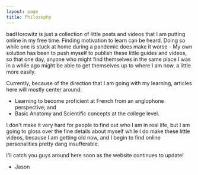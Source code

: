 ```yaml
---
layout: page
title: Philosophy
---
```


badHorowitz is just a collection of little posts and videos that I am putting online in my free time. Finding motivation to learn can be heard. Doing so while one is stuck at home during a pandemic does make it worse - My own solution has been to push myself to publish these little guides and videos, so that one day, anyone who might find themselves in the same place I was in a while ago might be able to get themselves up to where I am now, a little more easily.

Currently, because of the direction that I am going with my learning, articles here will mostly center around:

* Learning to become proficient at French from an anglophone perspective; and
* Basic Anatomy and Scientific concepts at the college level.

I don't make it very hard for people to find out who I am in real life, but I am going to gloss over the fine details about myself while I do make these little videos, because I am getting old now, and I begin to find online personalities pretty dang insufferable.

I'll catch you guys around here soon as the website continues to update!


- Jason

